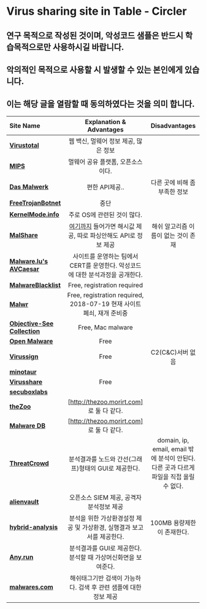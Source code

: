 # Virus sharing site in Table - Circler
## **연구 목적으로 작성된 것이며, 악성코드 샘플은 반드시 학습목적으로만 사용하시길 바랍니다.**
## **악의적인 목적으로 사용할 시 발생할 수 있는 본인에게 있습니다.**  
## **이는 해당 글을 열람할 때 동의하였다는 것을 의미 합니다.**

| Site Name  | Explanation & Advantages | Disadvantages   |
| :------------ | :-------------: | :-------------------: |
|**[Virustotal](https://www.virustotal.com/ko)** | 웹 백신, 멀웨어 정보 제공, 많은 정보| |     
|**[MIPS](https://github.com/MISP/MISP)** | 멀웨어 공유 플랫폼, 오픈소스이다. |                 |       
|**[Das Malwerk](http://dasmalwerk.eu)**  | 편한 API제공..   | 다른 곳에 비해 좀 부족한 정보  |       
|**[FreeTrojanBotnet](http://www.freetrojanbotnet.com)**  |  중단    |                 |       
|**[KernelMode.info](http://www.kernelmode.info/forum/viewforum.php?f=16)** | 주로 OS에 관련된 것이 많다.        |                 |       
|**[MalShare](http://malshare.com)** | [여기까지](http://malshare.com/daily/) 들어가면 해시값 제공, 따로 파싱안해도 API로 정보 제공  | 해쉬 알고리즘 이름이 없는 것이 존재|       
|**[Malware.lu's AVCaesar](https://avcaesar.malware.lu)** |사이트를 운영하는 팀에서 CERT를 운영한다. 악성코드에 대한 분석과정을 공개한다. |                 |       
|**[MalwareBlacklist](http://www.malwareblacklist.com/showMDL.php)** | Free, registration required        |                 |       
|**[Malwr](https://malwr.com)** | Free, registration required, 2018-07-19 현재 사이트 폐쇠, 재개 준비중    |                 |       
|**[Objective-See Collection](https://objective-see.com/malware.html)** | Free, Mac malware|                 |       
|**[Open Malware](http://openmalware.org)** | Free  |                 |       
|**[Virussign](http://www.virusign.com)** | Free  |     C2(C&C)서버 없음   |       
|**[minotaur](http://minotauranalysis.com/exetweet/)**| |       
|**[Virusshare](https://virusshare.com)** | Free|                 |       
|**[secuboxlabs](http://secuboxlabs.fr)** | |                 |       
|**[theZoo](ytisf.github.io/theZoo)** | [http://thezoo.morirt.com] 로 둘 다 같다.  |                 |       
|**[Malware DB](http://thezoo.morirt.com)** |[http://thezoo.morirt.com] 로 둘 다 같다. |                 |       
|**[ThreatCrowd](https://www.threatcrowd.org)**|분석결과를 노드와 간선(그래프)형태의 GUI로 제공한다.|  domain, ip, email, email 밖에 분석이 안된다.   다른 곳과 다르게 파일을 직접 올릴수 없다. |       
|**[alienvault](https://www.alienvault.com)**|오픈소스 SIEM 제공, 공격자 분석정보 제공     |          |       
|**[hybrid-analysis](https://www.hybrid-analysis.com/?lang=ko)**| 분석을 위한 가상환경설정 제공 및 가상환경, 실행결과 보고서를 제공한다.      | 100MB 용량제한이 존재한다.              |       
|**[Any.run](https://any.run)**| 분석결과를 GUI로 제공한다. 분석할 때 가상머신화면을 보여준다.    |                 |       
|**[malwares.com](https://www.malwares.com)**| 해쉬태그기반 검색이 가능하다. 검색 후 관련 샘플에 대한 정보 제공     |                 |       
